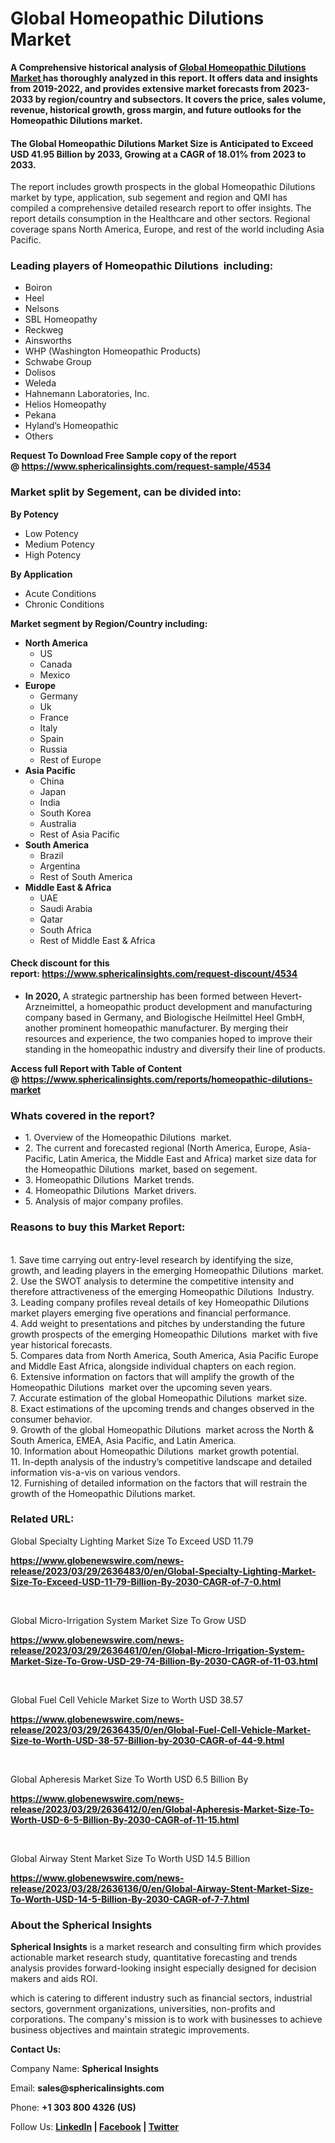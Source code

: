 <h1 class="news-post-title">Global Homeopathic Dilutions Market&nbsp;</h1>
<p><strong>A Comprehensive historical analysis of&nbsp;<a href="https://www.sphericalinsights.com/reports/homeopathic-dilutions-market" target="_blank" rel="noopener">Global Homeopathic Dilutions Market&nbsp;</a>has thoroughly analyzed in this report. It offers data and insights from 2019-2022, and provides extensive market forecasts from 2023-2033 by region/country and subsectors. It covers the price, sales volume, revenue, historical growth, gross margin, and future outlooks for the Homeopathic Dilutions market.</strong></p>
<h4><strong>The Global Homeopathic Dilutions Market Size is Anticipated to Exceed USD 41.95 Billion by 2033, Growing at a CAGR of 18.01% from 2023 to 2033.</strong></h4>
<p>The report includes growth prospects in the global Homeopathic Dilutions&nbsp; market by type, application, sub segement and region and QMI has compiled a comprehensive detailed research report to offer insights. The report details consumption in the Healthcare and other sectors. Regional coverage spans North America, Europe, and rest of the world including Asia Pacific.</p>
<h3><strong>Leading players of Homeopathic Dilutions&nbsp; including:</strong></h3>
<ul>
<li>Boiron</li>
<li>Heel</li>
<li>Nelsons</li>
<li>SBL Homeopathy</li>
<li>Reckweg</li>
<li>Ainsworths</li>
<li>WHP (Washington Homeopathic Products)</li>
<li>Schwabe Group</li>
<li>Dolisos</li>
<li>Weleda</li>
<li>Hahnemann Laboratories, Inc.</li>
<li>Helios Homeopathy</li>
<li>Pekana</li>
<li>Hyland&rsquo;s Homeopathic</li>
<li>Others</li>
</ul>
<p><strong>Request To Download Free Sample copy of the report @&nbsp;<a href="https://www.sphericalinsights.com/request-sample/4534">https://www.sphericalinsights.com/request-sample/4534</a></strong></p>
<h3><strong>Market split by Segement, can be divided into:</strong></h3>
<p><strong>By Potency</strong></p>
<ul>
<li>Low Potency</li>
<li>Medium Potency</li>
<li>High Potency</li>
</ul>
<p><strong>By Application</strong></p>
<ul>
<li>Acute Conditions</li>
<li>Chronic Conditions</li>
</ul>
<p><strong>Market segment by Region/Country including:</strong></p>
<ul>
<li><strong>North America</strong>
<ul>
<li>US</li>
<li>Canada</li>
<li>Mexico</li>
</ul>
</li>
<li><strong>Europe</strong>
<ul>
<li>Germany</li>
<li>Uk</li>
<li>France</li>
<li>Italy</li>
<li>Spain</li>
<li>Russia</li>
<li>Rest of Europe</li>
</ul>
</li>
<li><strong>Asia Pacific</strong>
<ul>
<li>China</li>
<li>Japan</li>
<li>India</li>
<li>South Korea</li>
<li>Australia</li>
<li>Rest of Asia Pacific</li>
</ul>
</li>
<li><strong>South America</strong>
<ul>
<li>Brazil</li>
<li>Argentina</li>
<li>Rest of South America</li>
</ul>
</li>
<li><strong>Middle East &amp; Africa</strong>
<ul>
<li>UAE</li>
<li>Saudi Arabia</li>
<li>Qatar</li>
<li>South Africa</li>
<li>Rest of Middle East &amp; Africa</li>
</ul>
</li>
</ul>
<h4>Check discount for this report:&nbsp;<a href="https://www.sphericalinsights.com/request-discount/4534">https://www.sphericalinsights.com/request-discount/4534</a></h4>
<ul>
<li><strong>In 2020,&nbsp;</strong>A strategic partnership has been formed between Hevert-Arzneimittel, a homeopathic product development and manufacturing company based in Germany, and Biologische Heilmittel Heel GmbH, another prominent homeopathic manufacturer. By merging their resources and experience, the two companies hoped to improve their standing in the homeopathic industry and diversify their line of products.</li>
</ul>
<p><strong>Access full Report with Table of Content @&nbsp;<a href="https://www.sphericalinsights.com/reports/homeopathic-dilutions-market">https://www.sphericalinsights.com/reports/homeopathic-dilutions-market</a>&nbsp;</strong></p>
<h3><strong>Whats covered in the report?</strong></h3>
<ul>
<li>1. Overview of the Homeopathic Dilutions&nbsp; market.</li>
<li>2. The current and forecasted regional (North America, Europe, Asia-Pacific, Latin America, the Middle East and Africa) market size data for the Homeopathic Dilutions&nbsp; market, based on segement.</li>
<li>3. Homeopathic Dilutions&nbsp; Market trends.</li>
<li>4. Homeopathic Dilutions&nbsp; Market drivers.</li>
<li>5. Analysis of major company profiles.</li>
</ul>
<h3><strong>Reasons to buy this Market Report:</strong></h3>
<p><br />1. Save time carrying out entry-level research by identifying the size, growth, and leading players in the emerging Homeopathic Dilutions&nbsp; market.<br />2. Use the SWOT analysis to determine the competitive intensity and therefore attractiveness of the emerging Homeopathic Dilutions&nbsp; Industry.<br />3. Leading company profiles reveal details of key Homeopathic Dilutions&nbsp; market players emerging five operations and financial performance.<br />4. Add weight to presentations and pitches by understanding the future growth prospects of the emerging Homeopathic Dilutions&nbsp; market with five year historical forecasts.<br />5. Compares data from North America, South America, Asia Pacific Europe and Middle East Africa, alongside individual chapters on each region.<br />6. Extensive information on factors that will amplify the growth of the Homeopathic Dilutions&nbsp; market over the upcoming seven years.<br />7. Accurate estimation of the global Homeopathic Dilutions&nbsp; market size.<br />8. Exact estimations of the upcoming trends and changes observed in the consumer behavior.<br />9. Growth of the global Homeopathic Dilutions&nbsp; market across the North &amp; South America, EMEA, Asia Pacific, and Latin America.<br />10. Information about Homeopathic Dilutions&nbsp; market growth potential.<br />11. In-depth analysis of the industry&rsquo;s competitive landscape and detailed information vis-a-vis on various vendors.<br />12. Furnishing of detailed information on the factors that will restrain the growth of the Homeopathic Dilutions market.</p>
<h3><strong>Related URL:</strong></h3>
<p>Global Specialty Lighting Market Size To Exceed USD 11.79</p>
<p><strong><a href="https://www.globenewswire.com/news-release/2023/03/29/2636483/0/en/Global-Specialty-Lighting-Market-Size-To-Exceed-USD-11-79-Billion-By-2030-CAGR-of-7-0.html">https://www.globenewswire.com/news-release/2023/03/29/2636483/0/en/Global-Specialty-Lighting-Market-Size-To-Exceed-USD-11-79-Billion-By-2030-CAGR-of-7-0.html</a>&nbsp;</strong></p>
<p>&nbsp;</p>
<p>Global Micro-Irrigation System Market Size To Grow USD</p>
<p><strong><a href="https://www.globenewswire.com/news-release/2023/03/29/2636461/0/en/Global-Micro-Irrigation-System-Market-Size-To-Grow-USD-29-74-Billion-By-2030-CAGR-of-11-03.html">https://www.globenewswire.com/news-release/2023/03/29/2636461/0/en/Global-Micro-Irrigation-System-Market-Size-To-Grow-USD-29-74-Billion-By-2030-CAGR-of-11-03.html</a>&nbsp;</strong></p>
<p>&nbsp;</p>
<p>Global Fuel Cell Vehicle Market Size to Worth USD 38.57</p>
<p><strong><a href="https://www.globenewswire.com/news-release/2023/03/29/2636435/0/en/Global-Fuel-Cell-Vehicle-Market-Size-to-Worth-USD-38-57-Billion-by-2030-CAGR-of-44-9.html">https://www.globenewswire.com/news-release/2023/03/29/2636435/0/en/Global-Fuel-Cell-Vehicle-Market-Size-to-Worth-USD-38-57-Billion-by-2030-CAGR-of-44-9.html</a>&nbsp;</strong></p>
<p>&nbsp;</p>
<p>Global Apheresis Market Size To Worth USD 6.5 Billion By</p>
<p><strong><a href="https://www.globenewswire.com/news-release/2023/03/29/2636412/0/en/Global-Apheresis-Market-Size-To-Worth-USD-6-5-Billion-By-2030-CAGR-of-11-15.html">https://www.globenewswire.com/news-release/2023/03/29/2636412/0/en/Global-Apheresis-Market-Size-To-Worth-USD-6-5-Billion-By-2030-CAGR-of-11-15.html</a>&nbsp;</strong></p>
<p>&nbsp;</p>
<p>Global Airway Stent Market Size To Worth USD 14.5 Billion</p>
<p><strong><a href="https://www.globenewswire.com/news-release/2023/03/28/2636136/0/en/Global-Airway-Stent-Market-Size-To-Worth-USD-14-5-Billion-By-2030-CAGR-of-7-7.html">https://www.globenewswire.com/news-release/2023/03/28/2636136/0/en/Global-Airway-Stent-Market-Size-To-Worth-USD-14-5-Billion-By-2030-CAGR-of-7-7.html</a>&nbsp;</strong></p>
<h3><strong>About the Spherical Insights</strong></h3>
<p><strong>Spherical Insights</strong>&nbsp;is a market research and consulting firm which provides actionable market research study, quantitative forecasting and trends analysis provides forward-looking insight especially designed for decision makers and aids ROI.</p>
<p>which is catering to different industry such as financial sectors, industrial sectors, government organizations, universities, non-profits and corporations. The company's mission is to work with businesses to achieve business objectives and maintain strategic improvements.</p>
<p><strong>Contact Us:</strong></p>
<p>Company Name:&nbsp;<strong>Spherical Insights</strong></p>
<p>Email:&nbsp;<strong>sales@sphericalinsights.com</strong></p>
<p>Phone:&nbsp;<strong>+1 303 800 4326 (US)</strong></p>
<p>Follow Us:&nbsp;<strong><a href="https://www.linkedin.com/company/spherical-insight/"><u>LinkedIn</u></a>&nbsp;|&nbsp;<a href="https://www.facebook.com/sphericalinsights22"><u>Facebook</u></a>&nbsp;|&nbsp;<a href="https://twitter.com/SInsights_US"><u>Twitter</u></a></strong></p>
